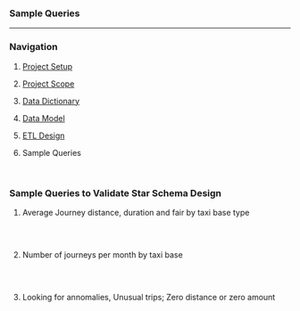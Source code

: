 ### Sample Queries
---------------------------


### Navigation

1. [Project Setup](../README.md)

2. [Project Scope](ProjectScope.md) 

3. [Data Dictionary](DataDictionary.md)

4. [Data Model](DataModel.md)

5. [ETL Design](ETLDesign.md) 

6. Sample Queries

<Br>

### Sample Queries to Validate Star Schema Design


1. Average Journey distance, duration and fair by taxi base type

```
```

<br>

2. Number of journeys per month by taxi base


```

```

<br>

3. Looking for annomalies, Unusual trips; Zero distance or zero amount

```

```